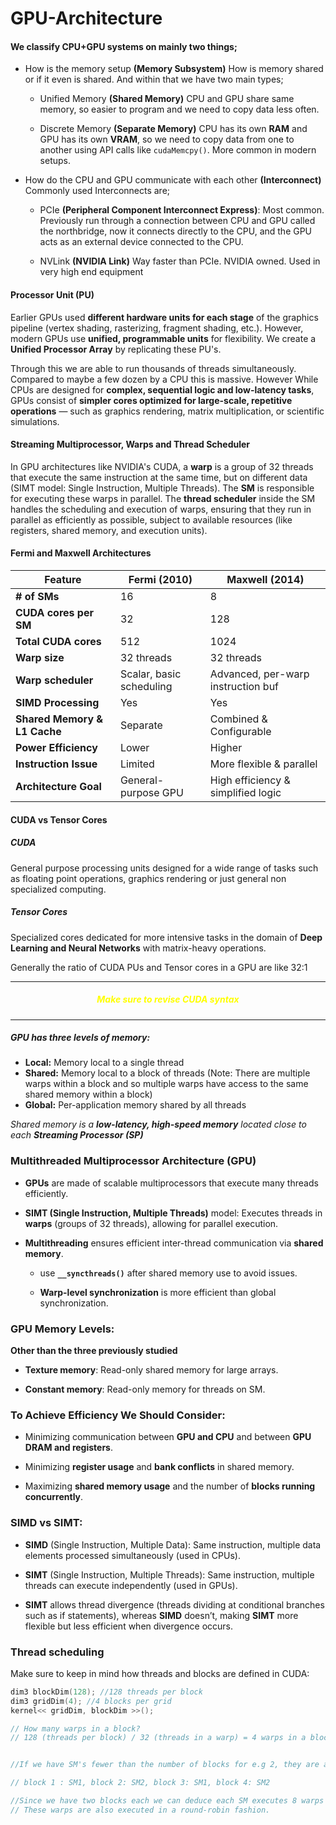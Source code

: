 # GPU-Architecture

#### We classify CPU+GPU systems on mainly two things; 

- How is the memory setup **(Memory Subsystem)**
	How is memory shared or if it even is shared. And within that we have two main types;
	- Unified Memory **(Shared Memory)**
		CPU and GPU share same memory, so easier to program and we need to copy data less often.
		
	- Discrete Memory **(Separate Memory)**
		CPU has its own **RAM** and GPU has its own **VRAM**, so we need to copy data from one to another using API calls like `cudaMemcpy()`. More common in modern setups.
		
- How do the CPU and GPU communicate with each other **(Interconnect)**
	Commonly used Interconnects are;
	- PCIe **(Peripheral Component Interconnect Express)**:
		Most common. Previously run through a connection between CPU and GPU called the northbridge, now it connects directly to the CPU, and the GPU acts as an external device connected to the CPU.

	- NVLink **(NVIDIA Link)**
		Way faster than PCIe. NVIDIA owned. Used in very high end equipment

#### Processor Unit (PU)
Earlier GPUs used **different hardware units for each stage** of the graphics pipeline (vertex shading, rasterizing, fragment shading, etc.). However, modern GPUs use **unified, programmable units** for flexibility. We create a **Unified Processor Array** by replicating these PU's. 

Through this we are able to run thousands of threads simultaneously. Compared to maybe a few dozen by a CPU this is massive. However While CPUs are designed for **complex, sequential logic and low-latency tasks**, GPUs consist of **simpler cores optimized for large-scale, repetitive operations** — such as graphics rendering, matrix multiplication, or scientific simulations.

#### Streaming Multiprocessor, Warps and Thread Scheduler

In GPU architectures like NVIDIA's CUDA, a **warp** is a group of 32 threads that execute the same instruction at the same time, but on different data (SIMT model: Single Instruction, Multiple Threads). The **SM** is responsible for executing these warps in parallel. The **thread scheduler** inside the SM handles the scheduling and execution of warps, ensuring that they run in parallel as efficiently as possible, subject to available resources (like registers, shared memory, and execution units).


#### Fermi and Maxwell Architectures

| Feature                      | Fermi (2010)             | Maxwell (2014)                     |
| ---------------------------- | ------------------------ | ---------------------------------- |
| **# of SMs**                 | 16                       | 8                                  |
| **CUDA cores per SM**        | 32                       | 128                                |
| **Total CUDA cores**         | 512                      | 1024                               |
| **Warp size**                | 32 threads               | 32 threads                         |
| **Warp scheduler**           | Scalar, basic scheduling | Advanced, per-warp instruction buf |
| **SIMD Processing**          | Yes                      | Yes                                |
| **Shared Memory & L1 Cache** | Separate                 | Combined & Configurable            |
| **Power Efficiency**         | Lower                    | Higher                             |
| **Instruction Issue**        | Limited                  | More flexible & parallel           |
| **Architecture Goal**        | General-purpose GPU      | High efficiency & simplified logic |

#### CUDA vs Tensor Cores

##### CUDA
General purpose processing units designed for a wide range of tasks such as floating point operations, graphics rendering or just general non specialized computing.

##### Tensor Cores
Specialized cores dedicated for more intensive tasks in the domain of **Deep Learning and Neural Networks** with matrix-heavy operations.

Generally the ratio of CUDA PUs and Tensor cores in a GPU are like 32:1

---
<div style="color: yellow;"><center><h5>Make sure to revise CUDA syntax</h5></center> </div>

---

##### GPU has three levels of memory:
- **Local:**  Memory local to a single thread  
- **Shared:**  Memory local to a block of threads (Note: There are multiple warps within a block and so multiple warps have access to the same shared memory within a block)
- **Global:**  Per-application memory shared by all threads

*Shared memory is a **low-latency, high-speed memory** located close to each **Streaming Processor (SP)***

### Multithreaded Multiprocessor Architecture (GPU)

- **GPUs** are made of scalable multiprocessors that execute many threads efficiently.
    
- **SIMT (Single Instruction, Multiple Threads)** model: Executes threads in **warps** (groups of 32 threads), allowing for parallel execution.
	
- **Multithreading** ensures efficient inter-thread communication via **shared memory**.
    
    - use **`__syncthreads()`** after shared memory use to avoid issues.
        
    - **Warp-level synchronization** is more efficient than global synchronization.
        

### GPU Memory Levels:

**Other than the three previously studied**
    
- **Texture memory**: Read-only shared memory for large arrays.
    
- **Constant memory**: Read-only memory for threads on SM.
    

### To Achieve Efficiency We Should  Consider:

- Minimizing communication between **GPU and CPU** and between **GPU DRAM and registers**.
    
- Minimizing **register usage** and **bank conflicts** in shared memory.
    
- Maximizing **shared memory usage** and the number of **blocks running concurrently**.
    

### SIMD vs SIMT:

- **SIMD** (Single Instruction, Multiple Data): Same instruction, multiple data elements processed simultaneously (used in CPUs).
    
- **SIMT** (Single Instruction, Multiple Threads): Same instruction, multiple threads can execute independently (used in GPUs).
    
- **SIMT** allows thread divergence (threads dividing at conditional branches such as if statements), whereas **SIMD** doesn’t, making **SIMT** more flexible but less efficient when divergence occurs.


### Thread scheduling
Make sure to keep in mind how threads and blocks are defined in CUDA:

```c
dim3 blockDim(128); //128 threads per block
dim3 gridDim(4); //4 blocks per grid
kernel<< gridDim, blockDim >>();

// How many warps in a block?
// 128 (threads per block) / 32 (threads in a warp) = 4 warps in a block


//If we have SM's fewer than the number of blocks for e.g 2, they are assigned blocks in a round-robin

// block 1 : SM1, block 2: SM2, block 3: SM1, block 4: SM2

//Since we have two blocks each we can deduce each SM executes 8 warps
// These warps are also executed in a round-robin fashion.
```


